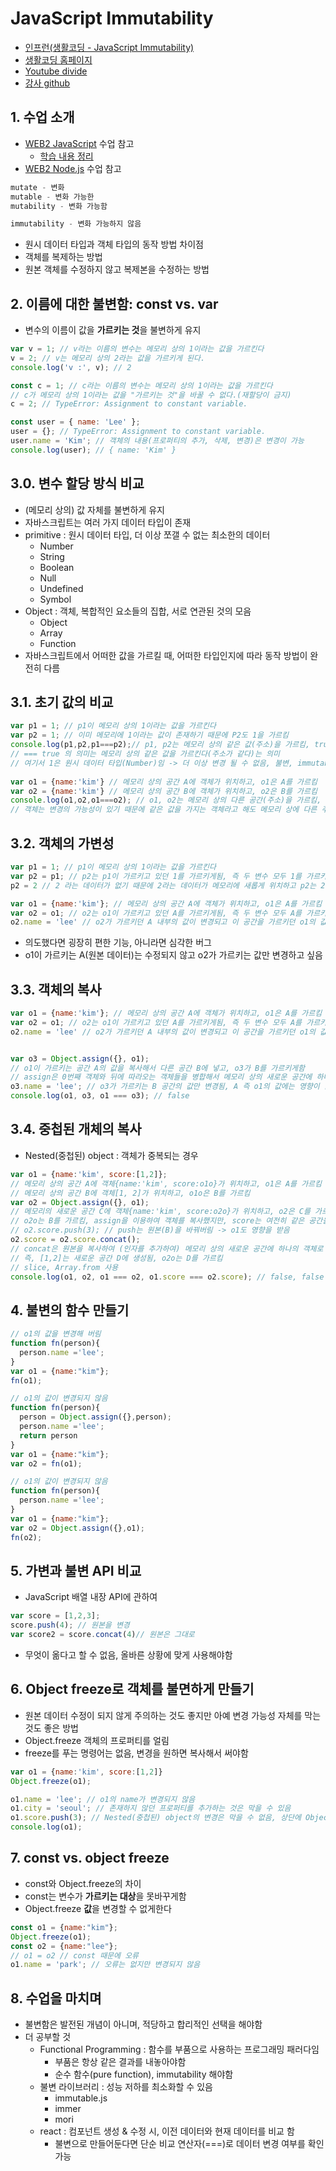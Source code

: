 # JavaScript Immutability

- [인프런(생활코딩 - JavaScript Immutability)](https://www.inflearn.com/course/javascript-immutability/dashboard)
- [생활코딩 홈페이지](https://opentutorials.org/module/4075)
- [Youtube divide](https://www.youtube.com/playlist?list=PLuHgQVnccGMBxNK38TqfBWk-QpEI7UkY8)
- [강사 github](https://github.com/egoing/js-immutability-tutorial-example)

## 1. 수업 소개
- [WEB2 JavaScript](https://opentutorials.org/module/3180) 수업 참고
  - [학습 내용 정리](./JavaScriptOpentutorials.md)
- [WEB2 Node.js](https://opentutorials.org/course/3332) 수업 참고
```js
mutate - 변화
mutable - 변화 가능한
mutability - 변화 가능함 

immutability - 변화 가능하지 않음
```
- 원시 데이터 타입과 객체 타입의 동작 방법 차이점
- 객체를 복제하는 방법
- 원본 객체를 수정하지 않고 복제본을 수정하는 방법

## 2. 이름에 대한 불변함: const vs. var
- 변수의 이름이 값을 **가르키는 것**을 불변하게 유지
```js
var v = 1; // v라는 이름의 변수는 메모리 상의 1이라는 값을 가르킨다
v = 2; // v는 메모리 상의 2라는 값을 가르키게 된다.
console.log('v :', v); // 2

const c = 1; // c라는 이름의 변수는 메모리 상의 1이라는 값을 가르킨다
// c가 메모리 상의 1이라는 값을 "가르키는 것"을 바꿀 수 없다.(재할당이 금지) 
c = 2; // TypeError: Assignment to constant variable.

const user = { name: 'Lee' };
user = {}; // TypeError: Assignment to constant variable.
user.name = 'Kim'; // 객체의 내용(프로퍼티의 추가, 삭제, 변경)은 변경이 가능
console.log(user); // { name: 'Kim' }
```

## 3.0. 변수 할당 방식 비교
- (메모리 상의) 값 자체를 불변하게 유지
- 자바스크립트는 여러 가지 데이터 타입이 존재
- primitive : 원시 데이터 타입, 더 이상 쪼갤 수 없는 최소한의 데이터
  - Number
  - String
  - Boolean
  - Null
  - Undefined
  - Symbol
- Object : 객체, 복합적인 요소들의 집합, 서로 연관된 것의 모음
  - Object
  - Array
  - Function
- 자바스크립트에서 어떠한 값을 가르킬 때, 어떠한 타입인지에 따라 동작 방법이 완전히 다름

## 3.1. 초기 값의 비교
```js
var p1 = 1; // p1이 메모리 상의 1이라는 값을 가르킨다
var p2 = 1; // 이미 메모리에 1이라는 값이 존재하기 때문에 P2도 1을 가르킴
console.log(p1,p2,p1===p2);// p1, p2는 메모리 상의 같은 값(주소)을 가르킴, true
// === true 의 의미는 메모리 상의 같은 값을 가르킨다(주소가 같다)는 의미
// 여기서 1은 원시 데이터 타입(Number)임 -> 더 이상 변경 될 수 없음, 불변, immutability
 
var o1 = {name:'kim'} // 메모리 상의 공간 A에 객체가 위치하고, o1은 A를 가르킴
var o2 = {name:'kim'} // 메모리 상의 공간 B에 객체가 위치하고, o2은 B를 가르킴
console.log(o1,o2,o1===o2); // o1, o2는 메모리 상의 다른 공간(주소)을 가르킴, false
// 객체는 변경의 가능성이 있기 때문에 같은 값을 가지는 객체라고 해도 메모리 상에 다른 주소에 위치하게됨
```

## 3.2. 객체의 가변성
```js
var p1 = 1; // p1이 메모리 상의 1이라는 값을 가르킨다
var p2 = p1; // p2는 p1이 가르키고 있던 1를 가르키게됨, 즉 두 변수 모두 1를 가르키게됨
p2 = 2 // 2 라는 데이터가 없기 때문에 2라는 데이터가 메모리에 새롭게 위치하고 p2는 2를 가르킴, p1이 가르키던 1은 변경되지 않음

var o1 = {name:'kim'}; // 메모리 상의 공간 A에 객체가 위치하고, o1은 A를 가르킴
var o2 = o1; // o2는 o1이 가르키고 있던 A를 가르키게됨, 즉 두 변수 모두 A를 가르키게됨
o2.name = 'lee' // o2가 가르키던 A 내부의 값이 변경되고 이 공간을 가르키던 o1의 값도 변경됨
```
- 의도했다면 굉장히 편한 기능, 아니라면 심각한 버그
- o1이 가르키는 A(원본 데이터)는 수정되지 않고 o2가 가르키는 값만 변경하고 싶음

## 3.3. 객체의 복사
```js
var o1 = {name:'kim'}; // 메모리 상의 공간 A에 객체가 위치하고, o1은 A를 가르킴
var o2 = o1; // o2는 o1이 가르키고 있던 A를 가르키게됨, 즉 두 변수 모두 A를 가르키게됨
o2.name = 'lee' // o2가 가르키던 A 내부의 값이 변경되고 이 공간을 가르키던 o1의 값도 변경됨


var o3 = Object.assign({}, o1); 
// o1이 가르키는 공간 A의 값을 복사해서 다른 공간 B에 넣고, o3가 B를 가르키게함
// assign은 0번째 객체와 뒤에 따라오는 객체들을 병합해서 메모리 상의 새로운 공간에 하나의 객체로 만들어줌
o3.name = 'lee'; // o3가 가르키는 B 공간의 값만 변경됨, A 즉 o1의 값에는 영향이 없음
console.log(o1, o3, o1 === o3); // false
```

## 3.4. 중첩된 개체의 복사
- Nested(중첩된) object : 객체가 중복되는 경우
```js
var o1 = {name:'kim', score:[1,2]};
// 메모리 상의 공간 A에 객체{name:'kim', score:o1o}가 위치하고, o1은 A를 가르킴
// 메모리 상의 공간 B에 객체[1, 2]가 위치하고, o1o은 B를 가르킴
var o2 = Object.assign({}, o1);
// 메모리의 새로운 공간 C에 객체{name:'kim', score:o2o}가 위치하고, o2은 C를 가르킴
// o2o는 B를 가르킴, assign을 이용하여 객체를 복사했지만, score는 여전히 같은 공간을 가르킴
// o2.score.push(3); // push는 원본(B)을 바꿔버림 -> o1도 영향을 받음
o2.score = o2.score.concat();
// concat은 원본을 복사하여 (인자를 추가하여) 메모리 상의 새로운 공간에 하나의 객체로 만들어줌
// 즉, [1,2]는 새로운 공간 D에 생성됨, o2o는 D를 가르킴
// slice, Array.from 사용
console.log(o1, o2, o1 === o2, o1.score === o2.score); // false, false
```

## 4. 불변의 함수 만들기
```js
// o1의 값을 변경해 버림
function fn(person){
  person.name ='lee';
}
var o1 = {name:"kim"};
fn(o1);

// o1의 값이 변경되지 않음
function fn(person){
  person = Object.assign({},person);
  person.name ='lee';
  return person
}
var o1 = {name:"kim"};
var o2 = fn(o1);

// o1의 값이 변경되지 않음
function fn(person){
  person.name ='lee';
}
var o1 = {name:"kim"};
var o2 = Object.assign({},o1);
fn(o2);
```

## 5. 가변과 불변 API 비교
- JavaScript 배열 내장 API에 관하여
```js
var score = [1,2,3];
score.push(4); // 원본을 변경
var score2 = score.concat(4)// 원본은 그대로
```
- 무엇이 옮다고 할 수 없음, 올바른 상황에 맞게 사용해야함

## 6. Object freeze로 객체를 불면하게 만들기
- 원본 데이터 수정이 되지 않게 주의하는 것도 좋지만 아예 변경 가능성 자체를 막는 것도 좋은 방법
- Object.freeze 객체의 프로퍼티를 얼림
- freeze를 푸는 명령어는 없음, 변경을 원하면 복사해서 써야함
```js
var o1 = {name:'kim', score:[1,2]}
Object.freeze(o1);

o1.name = 'lee'; // o1의 name가 변경되지 않음
o1.city = 'seoul'; // 존재하지 않던 프로퍼티를 추가하는 것은 막을 수 있음
o1.score.push(3); // Nested(중첩된) object의 변경은 막을 수 없음, 상단에 Object.freeze(o1.score)를 추가하면 막을 수 있음
console.log(o1);
```

## 7. const vs. object freeze
- const와 Object.freeze의 차이
- const는 변수가 **가르키는 대상**을 못바꾸게함
- Object.freeze **값**을 변경할 수 없게한다
```js
const o1 = {name:"kim"};
Object.freeze(o1);
const o2 = {name:"lee"};
// o1 = o2 // const 때문에 오류
o1.name = 'park'; // 오류는 없지만 변경되지 않음
```

## 8. 수업을 마치며
- 불변함은 발전된 개념이 아니며, 적당하고 합리적인 선택을 해야함
- 더 공부할 것
  - Functional Programming : 함수를 부품으로 사용하는 프로그래밍 패러다임
    - 부품은 항상 같은 결과를 내놓아야함 
    - 순수 함수(pure function), immutability 해야함
  - 불변 라이브러리 : 성능 저하를 최소화할 수 있음
    - immutable.js
    - immer
    - mori
  - react : 컴포넌트 생성 & 수정 시, 이전 데이터와 현재 데이터를 비교 함
    - 불변으로 만들어둔다면 단순 비교 연산자(===)로 데이터 변경 여부를 확인 가능